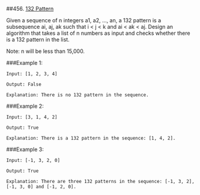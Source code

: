 ##456. [132 Pattern](https://leetcode.com/problems/132-pattern/)

Given a sequence of n integers a1, a2, ..., an, a 132 pattern is a subsequence ai, aj, ak such that i < j < k and ai < ak < aj. Design an algorithm that takes a list of n numbers as input and checks whether there is a 132 pattern in the list.

Note: n will be less than 15,000.

###Example 1:
```
Input: [1, 2, 3, 4]

Output: False

Explanation: There is no 132 pattern in the sequence.
```

###Example 2:
```
Input: [3, 1, 4, 2]

Output: True

Explanation: There is a 132 pattern in the sequence: [1, 4, 2].
```

###Example 3:
```
Input: [-1, 3, 2, 0]

Output: True

Explanation: There are three 132 patterns in the sequence: [-1, 3, 2], [-1, 3, 0] and [-1, 2, 0].

```
